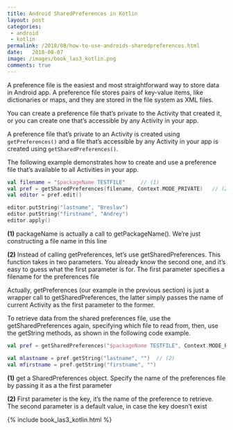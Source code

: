 ```yaml
---
title: Android SharedPreferences in Kotlin
layout: post
categories: 
 - android
 - kotlin
permalink: /2018/08/how-to-use-androids-sharedpreferences.html
date:   2018-08-07 
image: /images/book_las3_kotlin.png
comments: true
---
```


A preference file is the easiest and most straightforward way to store data in Android app. A preference file stores pairs of key-value items, like dictionaries or maps, and they are stored in the file system as XML files.

You can create a preference file that’s private to the Activity that created it, or you can create one that’s accessible by any Activity in your app.

A preference file that’s private to an Activity is created using `getPreferences()` and a file that’s accessible by any Activity in your app is created using `getSharedPreferences()`.

The following example demonstrates how to create and use a preference file that’s available to all Activities in your app.

```kotlin
val filename = "$packageName TESTFILE"     // (1)
val pref = getSharedPreferences(filename, Context.MODE_PRIVATE)   // (2)
val editor = pref.edit()

editor.putString("lastname", "Breslav")
editor.putString("firstname", "Andrey")
editor.apply()
```

**(1)** packageName is actually a call to getPackageName(). We’re just constructing a file name in this line

**(2)** Instead of calling getPreferences, let’s use getSharedPreferences. This function takes in two parameters. You already know the second one, and it’s easy to guess what the first parameter is for. The first parameter specifies a filename for the preferences file

Actually, getPreferences (our example in the previous section) is just a wrapper call to getSharedPreferences, the latter simply passes the name of current Activity as the first parameter to the former.

To retrieve data from the shared preferences file, use the getSharedPreferences again, specifying which file to read from, then, use the getString methods, as shown in the following code example.


```kotlin
val pref = getSharedPreferences("$packageName TESTFILE", Context.MODE_PRIVATE) // (1)

val mlastname = pref.getString("lastname", "")  // (2)
val mfirstname = pref.getString("firstname", "")
```

**(1)** get a SharedPreferences object. Specify the name of the preferences file by passing it as a the first parameter

**(2)** First parameter is the key, it’s the name of the preference to retrieve. The second parameter is a default value, in case the key doesn’t exist
 

 {% include book_las3_kotlin.html %}